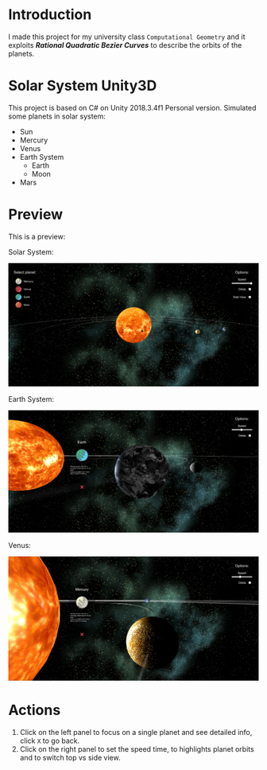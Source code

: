 # Introduction

I made this project for my university class `Computational Geometry` and it exploits ***Rational Quadratic Bezier Curves*** to describe the orbits of the planets.

# Solar System Unity3D

This project is based on C# on Unity 2018.3.4f1 Personal version. Simulated some planets in solar system:
- Sun
- Mercury
- Venus
- Earth System
  - Earth
  - Moon
- Mars


# Preview
This is a preview:


Solar System:

![Solar System](./screenshots/solar1.png)

Earth System:

![Earth System](./screenshots/solar2.png)

Venus:

![Mercury](./screenshots/solar3.png)


# Actions
1. Click on the left panel to focus on a single planet and see detailed info, click `X` to go back.
2. Click on the right panel to set the speed time, to highlights planet orbits and to switch top vs side view.
